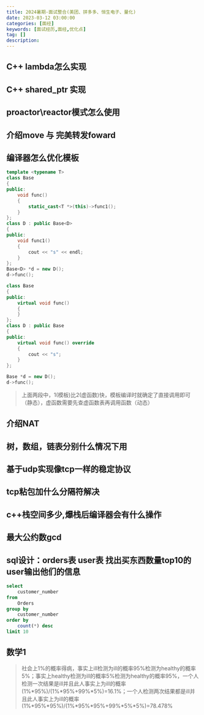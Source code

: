 ```yaml
---
title: 2024暑期-面试整合(美团、拼多多、恒生电子、量化)
date: 2023-03-12 03:00:00
categories: [面经]
keywords: [面试经历,面经,优化点]
tag: []
description:
---
```


## C++ lambda怎么实现

## C++ shared_ptr 实现

## proactor\reactor模式怎么使用

## 介绍move  与  完美转发foward

## 编译器怎么优化模板

```cpp
template <typename T>
class Base
{
public:
    void func()
    {
        static_cast<T *>(this)->func1();
    }
};
class D : public Base<D>
{
public:
    void func1()
    {
        cout << "s" << endl;
    }
};
Base<D> *d = new D();
d->func();
```

```cpp
class Base
{
public:
    virtual void func()
    {
    }
};
class D : public Base
{
public:
    virtual void func() override
    {
        cout << "s";
    }
};

Base *d = new D();
d->func();
```

> 上面两段中，1(模板)比2(虚函数)快，模板编译时就确定了直接调用即可（静态），虚函数需要先查虚函数表再调用函数（动态）

## 介绍NAT

## 树，数组，链表分别什么情况下用

## 基于udp实现像tcp一样的稳定协议

## tcp粘包加什么分隔符解决

## c++栈空间多少,爆栈后编译器会有什么操作

## 最大公约数gcd

## sql设计：orders表    user表     找出买东西数量top10的user输出他们的信息

```sql
select
    customer_number
from
    Orders
group by
    customer_number
order by
    count(*) desc
limit 10
```

## 数学1

> 社会上1%的概率得病，事实上ill检测为ill的概率95%检测为healthy的概率5%；事实上healthy检测为ill的概率5%检测为healthy的概率95%，一个人检测一次结果是ill并且此人事实上为ill的概率(1%*95%)/(1%*95%+99%*5%)=16.1%；一个人检测两次结果都是ill并且此人事实上为ill的概率(1%*95%*95%)/(1%*95%*95%+99%*5%*5%)=78.478%
